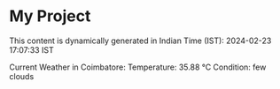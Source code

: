 # My Project

This content is dynamically generated in Indian Time (IST): 2024-02-23 17:07:33 IST


Current Weather in Coimbatore:
Temperature: 35.88 °C
Condition: few clouds
